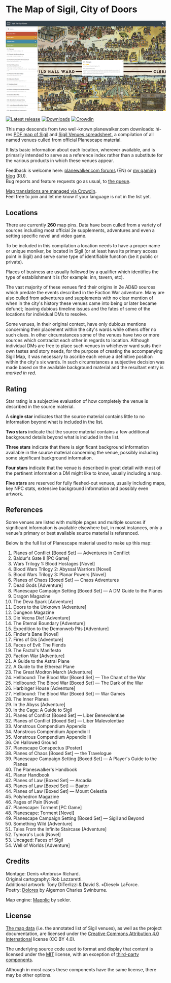 # The Map of Sigil, City of Doors

[![The Map of Sigil, City of Doors](extras/screenshots/venue.jpg)](http://nether-whisper.ru/rp/planescape/map-of-sigil/)

[![Latest release](https://img.shields.io/github/release/amargon/city-of-doors.svg)](https://github.com/amargon/city-of-doors/releases/latest)
[![Downloads](https://img.shields.io/github/downloads/amargon/city-of-doors/latest/total.svg)](https://github.com/amargon/city-of-doors/releases/latest)
[![Crowdin](https://d322cqt584bo4o.cloudfront.net/map-of-sigil/localized.svg)](https://crowdin.com/project/map-of-sigil)

This map descends from two well-known planewalker.com downloads: hi-res [PDF map of Sigil](https://www.dropbox.com/sh/dfgr15kgjcd7wso/AAB8FyNJyQjx9r8jGLChtw97a/Sigil_Map2.pdf?dl=0) and [Sigil Venues spreadsheet](http://mimir.planewalker.com/content/sigil-venues-database), a compilation of all named venues culled from official Planescape material.

It lists basic information about each location, wherever available, and is primarily intended to serve as a reference index rather than a substitute for the various products in which these venues appear.

Feedback is welcome here: [planewalker.com forums](http://planewalker.com/content/new-interactive-sigil-map) (EN) or [my gaming blog](http://blog.nether-whisper.ru/post/136671622821) (RU).  
Bug reports and feature requests go as usual, to [the queue](https://github.com/amargon/city-of-doors/issues).

[Map translations are managed via Crowdin](https://crowdin.com/project/map-of-sigil).  
Feel free to join and let me know if your language is not in the list yet.

## Locations

There are currently **260** map pins. Data have been culled from a variety of sources including most official 2e supplements, adventures and even a setting specific novel and video game.

To be included in this compilation a location needs to have a proper name or unique moniker, be located in Sigil (or at least have its primary access point in Sigil) and serve some type of identifiable function (be it public or private).

Places of business are usually followed by a qualifier which identifies the type of establishment it is (for example: inn, tavern, etc).

The vast majority of these venues find their origins in 2e AD&D sources which predate the events described in the Faction War adventure. Many are also culled from adventures and supplements with no clear mention of when in the city's history these venues came into being or later became defunct; leaving dubious timeline issues and the fates of some of the locations for individual DMs to resolve.

Some venues, in their original context, have only dubious mentions concerning their placement within the city's wards while others offer no such clues. In other circumstances some of the venues have two or more sources which contradict each other in regards to location. Although individual DMs are free to place such venues in whichever ward suits their own tastes and story needs, for the purpose of creating the accompanying Sigil Map, it was necessary to ascribe each venue a definitive position within the city's six wards. In such circumstances a subjective decision was made based on the available background material and the resultant entry is *marked in red*.

## Rating

Star rating is a subjective evaluation of how completely the venue is described in the source material.

A **single star** indicates that the source material contains little to no information beyond what is included in the list.

**Two stars** indicate that the source material contains a few additional background details beyond what is included in the list.

**Three stars** indicate that there is significant background information available in the source material concerning the venue, possibly including some significant background information.

**Four stars** indicate that the venue is described in great detail with most of the pertinent information a DM might like to know, usually including a map.

**Five stars** are reserved for fully fleshed-out venues, usually including maps, key NPC stats, extensive background information and possibly even artwork.

## References

Some venues are listed with multiple pages and multiple sources if significant information is available elsewhere but, in most instances, only a venue's primary or best available source material is referenced.

Below is the full list of Planescape material used to make up this map:

1. Planes of Conflict [Boxed Set] — Adventures in Conflict
1. Baldur's Gate II [PC Game]
1. Wars Trilogy 1: Blood Hostages [Novel]
1. Blood Wars Trilogy 2: Abyssal Warriors [Novel]
1. Blood Wars Trilogy 3: Planar Powers [Novel]
1. Planes of Chaos [Boxed Set] — Chaos Adventures
1. Dead Gods [Adventure]
1. Planescape Campaign Setting [Boxed Set] — A DM Guide to the Planes
1. Dragon Magazine
1. The Deva Spark [Adventure]
1. Doors to the Unknown [Adventure]
1. Dungeon Magazine
1. Die Vecna Die! [Adventure]
1. The Eternal Boundary [Adventure]
1. Expedition to the Demonweb Pits [Adventure]
1. Finder's Bane [Novel]
1. Fires of Dis [Adventure]
1. Faces of Evil: The Fiends
1. The Factol's Manifesto
1. Faction War [Adventure]
1. A Guide to the Astral Plane
1. A Guide to the Ethereal Plane
1. The Great Modron March [Adventure]
1. Hellbound: The Blood War [Boxed Set] — The Chant of the War
1. Hellbound: The Blood War [Boxed Set] — The Dark of the War
1. Harbinger House [Adventure]
1. Hellbound: The Blood War [Boxed Set] — War Games
1. The Inner Planes
1. In the Abyss [Adventure]
1. In the Cage: A Guide to Sigil
1. Planes of Conflict [Boxed Set] — Liber Benevolentiae
1. Planes of Conflict [Boxed Set] — Liber Malevolentiae
1. Monstrous Compendium Appendix
1. Monstrous Compendium Appendix II
1. Monstrous Compendium Appendix III
1. On Hallowed Ground
1. Planescape Conspectus [Poster]
1. Planes of Chaos [Boxed Set] — the Travelogue
1. Planescape Campaign Setting [Boxed Set] — A Player's Guide to the Planes
1. The Planeswalker's Handbook
1. Planar Handbook
1. Planes of Law [Boxed Set] — Arcadia
1. Planes of Law [Boxed Set] — Baator
1. Planes of Law [Boxed Set] — Mount Celestia
1. Polyhedron Magazine
1. Pages of Pain [Novel]
1. Planescape: Torment [PC Game]
1. Planescape: Torment [Novel]
1. Planescape Campaign Setting [Boxed Set] — Sigil and Beyond
1. Something Wild [Adventure]
1. Tales From the Infinite Staircase [Adventure]
1. Tymora's Luck [Novel]
1. Uncaged: Faces of Sigil
1. Well of Worlds [Adventure]

## Credits

Montage: Denis «Ambrus» Richard.  
Original cartography: Rob Lazzaretti.  
Additional artwork: Tony DiTerlizzi &amp; David S. «Diesel» LaForce.  
Poetry: [Dolores](http://rpo.library.utoronto.ca/poems/dolores-notre-dame-des-sept-douleurs) by Algernon Charles Swinburne.  

Map engine: [Mapplic](https://codecanyon.net/item/mapplic-custom-interactive-map-jquery-plugin/6275001) by sekler.

## License

[The map data](source/data/) (i.e. the annotated list of Sigil venues), as well as the project documentation, are licensed under the [Creative Commons Attribution 4.0 International](https://creativecommons.org/licenses/by/4.0/) license (CC BY 4.0).

The underlying source code used to format and display that content is licensed under the [MIT](https://opensource.org/licenses/mit-license.php) license, with an exception of [third-party components](source/vendor/).  

Although in most cases these components have the same license, there may be other options.
